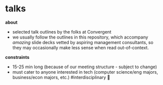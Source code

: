# talks

**about**

- selected talk outlines by the folks at Convergent
- we usually follow the outlines in this repository, which accompany _amazing_ slide decks vetted by aspiring management consultants, so they may occasionally make less sense when read out-of-context.

**constraints**

- 15-25 min long (because of our meeting structure - subject to change)
- must cater to anyone interested in tech (computer science/eng majors, business/econ majors, etc.) #interdisciplinary 🍻
